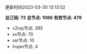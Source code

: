 更新时间2023-03-30 13:13:52

**总订阅: 73**
**总节点: 1086**
**有效节点: 479**
- v2ray节点: 395
- ss节点: 70
- ssr节点: 10
- trojan节点: 4
